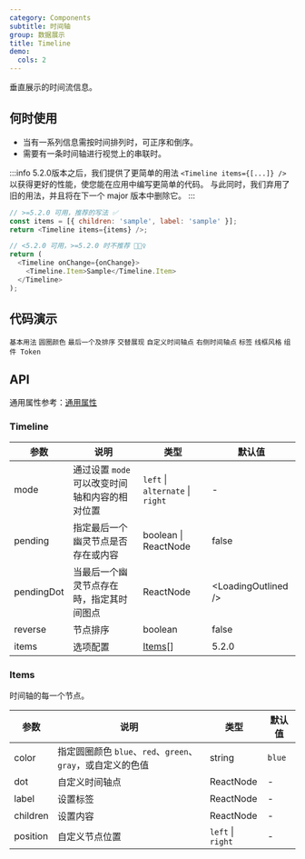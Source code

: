 ```yaml
---
category: Components
subtitle: 时间轴
group: 数据展示
title: Timeline
demo:
  cols: 2
---
```


垂直展示的时间流信息。

## 何时使用

- 当有一系列信息需按时间排列时，可正序和倒序。
- 需要有一条时间轴进行视觉上的串联时。

<!-- prettier-ignore -->
:::info
5.2.0版本之后，我们提供了更简单的用法 `<Timeline items={[...]} />` 以获得更好的性能，使您能在应用中编写更简单的代码。
与此同时，我们弃用了旧的用法，并且将在下一个 major 版本中删除它。
:::

```js
// >=5.2.0 可用，推荐的写法 ✅
const items = [{ children: 'sample', label: 'sample' }];
return <Timeline items={items} />;

// <5.2.0 可用，>=5.2.0 时不推荐 🙅🏻‍♀️
return (
  <Timeline onChange={onChange}>
    <Timeline.Item>Sample</Timeline.Item>
  </Timeline>
);
```

## 代码演示

<!-- prettier-ignore -->
<code src="./demo/basic.tsx">基本用法</code>
<code src="./demo/color.tsx">圆圈颜色</code>
<code src="./demo/pending.tsx">最后一个及排序</code>
<code src="./demo/alternate.tsx">交替展现</code>
<code src="./demo/custom.tsx">自定义时间轴点</code>
<code src="./demo/right.tsx">右侧时间轴点</code>
<code src="./demo/label.tsx">标签</code>
<code src="./demo/wireframe.tsx" debug>线框风格</code>
<code src="./demo/component-token.tsx" debug>组件 Token</code>

## API

通用属性参考：[通用属性](/docs/react/common-props)

### Timeline

| 参数 | 说明 | 类型 | 默认值 |
| --- | --- | --- | --- |
| mode | 通过设置 `mode` 可以改变时间轴和内容的相对位置 | `left` \| `alternate` \| `right` | - |
| pending | 指定最后一个幽灵节点是否存在或内容 | boolean \| ReactNode | false |
| pendingDot | 当最后一个幽灵节点存在時，指定其时间图点 | ReactNode | &lt;LoadingOutlined /&gt; |
| reverse | 节点排序 | boolean | false |
| items | 选项配置 | [Items](#Items)[] | 5.2.0 |

### Items

时间轴的每一个节点。

| 参数 | 说明 | 类型 | 默认值 |
| --- | --- | --- | --- |
| color | 指定圆圈颜色 `blue`、`red`、`green`、`gray`，或自定义的色值 | string | `blue` |
| dot | 自定义时间轴点 | ReactNode | - |
| label | 设置标签 | ReactNode | - |
| children | 设置内容 | ReactNode | - |
| position | 自定义节点位置 | `left` \| `right` | - |
